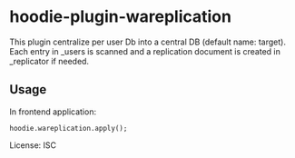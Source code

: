 # hoodie-plugin-wareplication

This plugin centralize per user Db into a central DB (default name: target).
Each entry in _users is scanned and a replication document is created in _replicator if needed. 

## Usage

In frontend application:

```
hoodie.wareplication.apply();
```

License: ISC